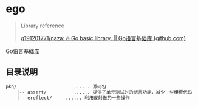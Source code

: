# ego

> Library reference
>
> [q191201771/naza: 🔥 Go basic library. || Go语言基础库 (github.com)](https://github.com/q191201771/naza)

Go语言基础库

## 目录说明

```bash
pkg/                     ...... 源码包
    |-- assert/          ...... 提供了单元测试时的断言功能，减少一些模板代码
    |-- ereflect/     ...... 利用反射做的一些操作
```